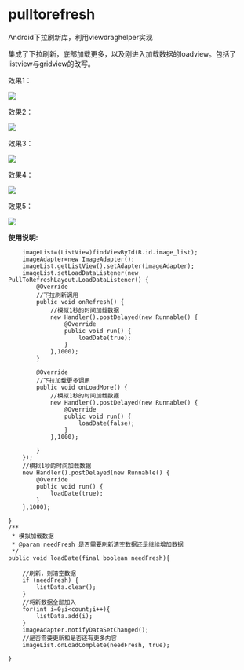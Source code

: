 # pulltorefresh
Android下拉刷新库，利用viewdraghelper实现

集成了下拉刷新，底部加载更多，以及刚进入加载数据的loadview。包括了listview与gridview的改写。

效果1：

![](https://github.com/sddyljsx/pulltorefresh/blob/master/001.png?raw=true)


效果2：

![](https://github.com/sddyljsx/pulltorefresh/blob/master/002.png?raw=true)


效果3：

![](https://github.com/sddyljsx/pulltorefresh/blob/master/003.png?raw=true)


效果4：

![](https://github.com/sddyljsx/pulltorefresh/blob/master/004.png?raw=true)


效果5：

![](https://github.com/sddyljsx/pulltorefresh/blob/master/005.png?raw=true)

**使用说明:**


		imageList=(ListView)findViewById(R.id.image_list);
        imageAdapter=new ImageAdapter();
        imageList.getListView().setAdapter(imageAdapter);
        imageList.setLoadDataListener(new PullToRefreshLayout.LoadDataListener() {
            @Override
            //下拉刷新调用
            public void onRefresh() {
                //模拟1秒的时间加载数据
                new Handler().postDelayed(new Runnable() {
                    @Override
                    public void run() {
                        loadDate(true);
                    }
                },1000);
            }

            @Override
            //下拉加载更多调用
            public void onLoadMore() {
                //模拟1秒的时间加载数据
                new Handler().postDelayed(new Runnable() {
                    @Override
                    public void run() {
                        loadDate(false);
                    }
                },1000);

            }
        });
        //模拟1秒的时间加载数据
        new Handler().postDelayed(new Runnable() {
            @Override
            public void run() {
                loadDate(true);
            }
        },1000);

    }
	/**
     * 模拟加载数据
     * @param needFresh 是否需要刷新清空数据还是继续增加数据
     */
    public void loadDate(final boolean needFresh){

        //刷新，则清空数据
        if (needFresh) {
            listData.clear();
        }
        //将新数据全部加入
        for(int i=0;i<count;i++){
            listData.add(i);
        }
        imageAdapter.notifyDataSetChanged();
        //是否需要更新和是否还有更多内容
        imageList.onLoadComplete(needFresh, true);

    }


